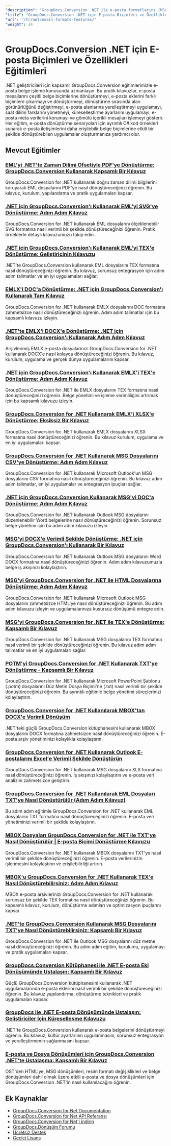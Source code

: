 ```yaml
---
"description": "GroupDocs.Conversion .NET ile e-posta formatlarını (MSG, EML, EMLX) dönüştürmeyi ve e-postaya özgü özellikleri kullanmayı öğrenin."
"title": "GroupDocs.Conversion .NET için E-posta Biçimleri ve Özellikleri Eğitimleri"
"url": "/tr/net/email-formats-features/"
"weight": 14
---
```


# GroupDocs.Conversion .NET için E-posta Biçimleri ve Özellikleri Eğitimleri

.NET geliştiricileri için kapsamlı GroupDocs.Conversion eğitimlerimizle e-posta belge işleme konusunda uzmanlaşın. Bu pratik kılavuzlar, e-posta mesajlarını çeşitli belge biçimlerine dönüştürmeyi, e-posta eklerini farklı biçimlere çıkarmayı ve dönüştürmeyi, dönüştürme sırasında alan görünürlüğünü değiştirmeyi, e-posta alanlarına yerelleştirmeyi uygulamayı, saat dilimi farklarını yönetmeyi, küreselleştirme ayarlarını uygulamayı, e-posta meta verilerini korumayı ve gömülü içerikli mesajları işlemeyi gösterir. Her eğitim, e-posta dönüştürme senaryoları için ayrıntılı C# kod örnekleri sunarak e-posta iletişimlerini daha erişilebilir belge biçimlerine etkili bir şekilde dönüştürebilen uygulamalar oluşturmanıza yardımcı olur.

## Mevcut Eğitimler

### [EML'yi .NET'te Zaman Dilimi Ofsetiyle PDF'ye Dönüştürme: GroupDocs.Conversion Kullanarak Kapsamlı Bir Kılavuz](./convert-eml-pdf-net-timezone-offset-groupdocs/)
GroupDocs.Conversion for .NET kullanarak doğru zaman dilimi bilgilerini koruyarak EML dosyalarını PDF'ye nasıl dönüştüreceğinizi öğrenin. Bu kılavuz, kurulum, yapılandırma ve pratik uygulamaları kapsar.

### [.NET için GroupDocs.Conversion'ı Kullanarak EML'yi SVG'ye Dönüştürme: Adım Adım Kılavuz](./convert-eml-svg-groupdocs-conversion-dotnet/)
GroupDocs.Conversion for .NET kullanarak EML dosyalarını ölçeklenebilir SVG formatına nasıl verimli bir şekilde dönüştüreceğinizi öğrenin. Pratik örneklerle detaylı kılavuzumuzu takip edin.

### [.NET için GroupDocs.Conversion'ı Kullanarak EML'yi TEX'e Dönüştürme: Geliştiricinin Kılavuzu](./convert-eml-to-tex-groupdocs-net/)
.NET'te GroupDocs.Conversion kullanarak EML dosyalarını TEX formatına nasıl dönüştüreceğinizi öğrenin. Bu kılavuz, sorunsuz entegrasyon için adım adım talimatlar ve en iyi uygulamaları sağlar.

### [EMLX'i DOC'a Dönüştürme: .NET için GroupDocs.Conversion'ı Kullanarak Tam Kılavuz](./convert-emlx-to-doc-groupdocs-conversion-guide/)
GroupDocs.Conversion for .NET kullanarak EMLX dosyalarını DOC formatına zahmetsizce nasıl dönüştüreceğinizi öğrenin. Adım adım talimatlar için bu kapsamlı kılavuzu izleyin.

### [.NET'te EMLX'i DOCX'e Dönüştürme: .NET için GroupDocs.Conversion'ı Kullanarak Adım Adım Kılavuz](./convert-emlx-to-docx-groupdocs-net/)
Arşivlenmiş EMLX e-posta dosyalarınızı GroupDocs.Conversion for .NET kullanarak DOCX'e nasıl kolayca dönüştüreceğinizi öğrenin. Bu kılavuz, kurulum, uygulama ve gerçek dünya uygulamalarını kapsar.

### [.NET için GroupDocs.Conversion'ı Kullanarak EMLX'i TEX'e Dönüştürme: Adım Adım Kılavuz](./convert-emlx-to-tex-groupdocs-conversion-net/)
GroupDocs.Conversion for .NET ile EMLX dosyalarını TEX formatına nasıl dönüştüreceğinizi öğrenin. Belge yönetimi ve işleme verimliliğini artırmak için bu kapsamlı kılavuzu izleyin.

### [GroupDocs.Conversion for .NET Kullanarak EMLX'i XLSX'e Dönüştürme: Eksiksiz Bir Kılavuz](./convert-emlx-to-xlsx-groupdocs-net/)
GroupDocs.Conversion for .NET kullanarak EMLX dosyalarını XLSX formatına nasıl dönüştüreceğinizi öğrenin. Bu kılavuz kurulum, uygulama ve en iyi uygulamaları kapsar.

### [GroupDocs.Conversion for .NET Kullanarak MSG Dosyalarını CSV'ye Dönüştürme: Adım Adım Kılavuz](./convert-msg-files-to-csv-using-groupdocs-conversion-for-net/)
GroupDocs.Conversion for .NET kullanarak Microsoft Outlook'un MSG dosyalarını CSV formatına nasıl dönüştüreceğinizi öğrenin. Bu kılavuz adım adım talimatlar, en iyi uygulamalar ve entegrasyon ipuçları sağlar.

### [.NET için GroupDocs.Conversion Kullanarak MSG'yi DOC'a Dönüştürme: Adım Adım Kılavuz](./convert-msg-to-doc-groupdocs-conversion-net/)
GroupDocs.Conversion for .NET kullanarak Outlook MSG dosyalarını düzenlenebilir Word belgelerine nasıl dönüştüreceğinizi öğrenin. Sorunsuz belge yönetimi için bu adım adım kılavuzu izleyin.

### [MSG'yi DOCX'e Verimli Şekilde Dönüştürme: .NET için GroupDocs.Conversion'ı Kullanarak Bir Kılavuz](./convert-msg-to-docx-groupdocs-conversion-dotnet/)
GroupDocs.Conversion for .NET kullanarak Outlook MSG dosyalarını Word DOCX formatına nasıl dönüştüreceğinizi öğrenin. Adım adım kılavuzumuzla belge iş akışınızı kolaylaştırın.

### [MSG'yi GroupDocs.Conversion for .NET ile HTML Dosyalarına Dönüştürme: Adım Adım Kılavuz](./convert-msg-files-to-html-groupdocs-conversion-dotnet/)
GroupDocs.Conversion for .NET kullanarak Microsoft Outlook MSG dosyalarını zahmetsizce HTML'ye nasıl dönüştüreceğinizi öğrenin. Bu adım adım kılavuzu izleyin ve uygulamalarınıza kusursuz dönüşümü entegre edin.

### [MSG'yi GroupDocs.Conversion for .NET ile TEX'e Dönüştürme: Kapsamlı Bir Kılavuz](./convert-msg-to-tex-groupdocs-dotnet/)
GroupDocs.Conversion for .NET kullanarak MSG dosyalarını TEX formatına nasıl verimli bir şekilde dönüştüreceğinizi öğrenin. Bu kılavuz adım adım talimatlar ve en iyi uygulamaları sağlar.

### [POTM'yi GroupDocs.Conversion for .NET Kullanarak TXT'ye Dönüştürme - Kapsamlı Bir Kılavuz](./convert-potm-to-txt-groupdocs-conversion-net/)
GroupDocs.Conversion for .NET kullanarak Microsoft PowerPoint Şablonu (.potm) dosyalarını Düz Metin Dosya Biçimi'ne (.txt) nasıl verimli bir şekilde dönüştüreceğinizi öğrenin. Bu ayrıntılı eğitimle belge yönetimi süreçlerinizi kolaylaştırın.

### [GroupDocs.Conversion for .NET Kullanılarak MBOX'tan DOCX'e Verimli Dönüşüm](./convert-mbox-to-docx-groupdocs-conversion-net/)
.NET'teki güçlü GroupDocs.Conversion kütüphanesini kullanarak MBOX dosyalarını DOCX formatına zahmetsizce nasıl dönüştüreceğinizi öğrenin. E-posta arşiv yönetiminizi kolaylıkla kolaylaştırın.

### [GroupDocs.Conversion for .NET Kullanarak Outlook E-postalarını Excel'e Verimli Şekilde Dönüştürün](./convert-outlook-emails-to-excel-groupdocs-conversion-net/)
GroupDocs.Conversion for .NET kullanarak MSG dosyalarını XLS formatına nasıl dönüştüreceğinizi öğrenin. İş akışınızı kolaylaştırın ve e-posta veri analizini zahmetsizce geliştirin.

### [GroupDocs.Conversion for .NET Kullanılarak EML Dosyaları TXT'ye Nasıl Dönüştürülür (Adım Adım Kılavuz)](./convert-eml-txt-groupdocs-conversion-net/)
Bu adım adım eğitimle GroupDocs.Conversion for .NET kullanarak EML dosyalarını TXT formatına nasıl dönüştüreceğinizi öğrenin. E-posta veri yönetiminizi verimli bir şekilde kolaylaştırın.

### [MBOX Dosyaları GroupDocs.Conversion for .NET ile TXT'ye Nasıl Dönüştürülür | E-posta Biçimi Dönüştürme Kılavuzu](./convert-mbox-to-txt-groupdocs-dotnet/)
GroupDocs.Conversion for .NET kullanarak MBOX dosyalarını TXT'ye nasıl verimli bir şekilde dönüştüreceğinizi öğrenin. E-posta verilerinizin işlenmesini kolaylaştırın ve erişilebilirliği artırın.

### [MBOX'u GroupDocs.Conversion for .NET Kullanarak TEX'e Nasıl Dönüştürebilirsiniz: Adım Adım Kılavuz](./convert-mbox-to-tex-groupdocs-conversion-net/)
MBOX e-posta arşivlerinizi GroupDocs.Conversion for .NET kullanarak sorunsuz bir şekilde TEX formatına nasıl dönüştüreceğinizi öğrenin. Bu kapsamlı kılavuz, kurulum, dönüştürme adımları ve optimizasyon ipuçlarını kapsar.

### [.NET'te GroupDocs.Conversion Kullanarak MSG Dosyalarını TXT'ye Nasıl Dönüştürebilirsiniz: Kapsamlı Bir Kılavuz](./convert-msg-to-txt-groupdocs-net-tutorial/)
GroupDocs.Conversion for .NET ile Outlook MSG dosyalarını düz metne nasıl dönüştüreceğinizi öğrenin. Bu adım adım eğitim, kurulumu, uygulamayı ve pratik uygulamaları kapsar.

### [GroupDocs.Conversion Kütüphanesi ile .NET E-posta Eki Dönüşümünde Ustalaşın: Kapsamlı Bir Kılavuz](./net-email-attachment-conversion-groupdocs-guide/)
Güçlü GroupDocs.Conversion kütüphanesini kullanarak .NET uygulamalarında e-posta eklerini nasıl verimli bir şekilde dönüştüreceğinizi öğrenin. Bu kılavuz yapılandırma, dönüştürme teknikleri ve pratik uygulamaları kapsar.

### [GroupDocs ile .NET E-posta Dönüşümünde Ustalaşın: Geliştiriciler İçin Küreselleşme Kılavuzu](./master-net-email-conversion-groupdocs-globalization-guide/)
.NET'te GroupDocs.Conversion kullanarak e-posta belgelerini dönüştürmeyi öğrenin. Bu kılavuz, kültür ayarlarının uygulanmasını, sorunsuz entegrasyon ve yerelleştirmenin sağlanmasını kapsar.

### [E-posta ve Dosya Dönüşümleri için GroupDocs.Conversion .NET'te Ustalaşma: Kapsamlı Bir Kılavuz](./mastering-groupdocs-conversion-net-email-file-convert/)
OST'den HTML'ye, MSG dönüşümleri, resim formatı değişiklikleri ve belge dönüşümleri dahil olmak üzere etkili e-posta ve dosya dönüşümleri için GroupDocs.Conversion .NET'in nasıl kullanılacağını öğrenin.

## Ek Kaynaklar

- [GroupDocs.Conversion for Net Documentation](https://docs.groupdocs.com/conversion/net/)
- [GroupDocs.Conversion for Net API Referansı](https://reference.groupdocs.com/conversion/net/)
- [GroupDocs.Conversion for Net'i indirin](https://releases.groupdocs.com/conversion/net/)
- [GroupDocs.Dönüşüm Forumu](https://forum.groupdocs.com/c/conversion)
- [Ücretsiz Destek](https://forum.groupdocs.com/)
- [Geçici Lisans](https://purchase.groupdocs.com/temporary-license/)